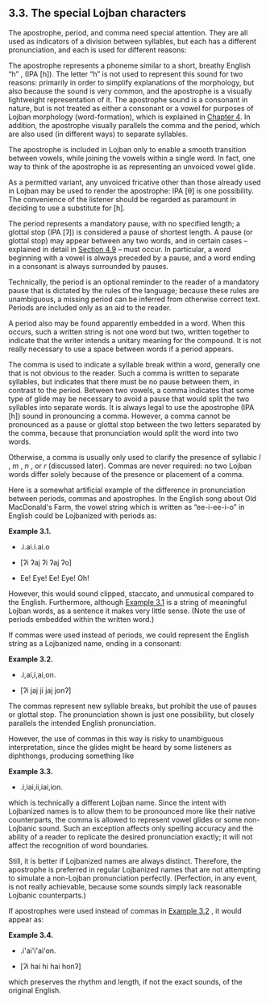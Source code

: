 <a id="section-lojban-characters"></a>3.3. <a id="c3s3"></a>The special Lojban characters
-----------------------------------------------------------------------------------------

<a id="id-1.4.5.2.1" class="indexterm"></a>The apostrophe, period, and comma need special attention. They are all used as indicators of a division between syllables, but each has a different pronunciation, and each is used for different reasons:

<a id="id-1.4.5.3.1" class="indexterm"></a><a id="id-1.4.5.3.2" class="indexterm"></a><a id="id-1.4.5.3.3" class="indexterm"></a>The apostrophe represents a phoneme similar to a short, breathy English “h” , (IPA \[h\]). The letter “h” is not used to represent this sound for two reasons: primarily in order to simplify explanations of the morphology, but also because the sound is very common, and the apostrophe is a visually lightweight representation of it. The apostrophe sound is a consonant in nature, but is not treated as either a consonant or a vowel for purposes of Lojban morphology (word-formation), which is explained in [Chapter 4](../chapter-morphology). In addition, the apostrophe visually parallels the comma and the period, which are also used (in different ways) to separate syllables.

<a id="id-1.4.5.4.1" class="indexterm"></a><a id="id-1.4.5.4.2" class="indexterm"></a>The apostrophe is included in Lojban only to enable a smooth transition between vowels, while joining the vowels within a single word. In fact, one way to think of the apostrophe is as representing an unvoiced vowel glide.

<a id="id-1.4.5.5.1" class="indexterm"></a>As a permitted variant, any unvoiced fricative other than those already used in Lojban may be used to render the apostrophe: IPA \[θ\] is one possibility. The convenience of the listener should be regarded as paramount in deciding to use a substitute for \[h\].

<a id="id-1.4.5.6.1" class="indexterm"></a><a id="id-1.4.5.6.2" class="indexterm"></a><a id="id-1.4.5.6.3" class="indexterm"></a>The period represents a mandatory pause, with no specified length; a glottal stop (IPA \[ʔ\]) is considered a pause of shortest length. A pause (or glottal stop) may appear between any two words, and in certain cases – explained in detail in [Section 4.9](../section-pauses) – must occur. In particular, a word beginning with a vowel is always preceded by a pause, and a word ending in a consonant is always surrounded by pauses.

<a id="id-1.4.5.7.1" class="indexterm"></a>Technically, the period is an optional reminder to the reader of a mandatory pause that is dictated by the rules of the language; because these rules are unambiguous, a missing period can be inferred from otherwise correct text. Periods are included only as an aid to the reader.

<a id="id-1.4.5.8.1" class="indexterm"></a>A period also may be found apparently embedded in a word. When this occurs, such a written string is not one word but two, written together to indicate that the writer intends a unitary meaning for the compound. It is not really necessary to use a space between words if a period appears.

<a id="id-1.4.5.9.1" class="indexterm"></a><a id="id-1.4.5.9.2" class="indexterm"></a><a id="id-1.4.5.9.3" class="indexterm"></a><a id="id-1.4.5.9.4" class="indexterm"></a>The comma is used to indicate a syllable break within a word, generally one that is not obvious to the reader. Such a comma is written to separate syllables, but indicates that there must be no pause between them, in contrast to the period. Between two vowels, a comma indicates that some type of glide may be necessary to avoid a pause that would split the two syllables into separate words. It is always legal to use the apostrophe (IPA \[h\]) sound in pronouncing a comma. However, a comma cannot be pronounced as a pause or glottal stop between the two letters separated by the comma, because that pronunciation would split the word into two words.

<a id="id-1.4.5.10.1" class="indexterm"></a><a id="id-1.4.5.10.2" class="indexterm"></a>Otherwise, a comma is usually only used to clarify the presence of syllabic _l_ , _m_ , _n_ , or _r_ (discussed later). Commas are never required: no two Lojban words differ solely because of the presence or placement of a comma.

<a id="id-1.4.5.11.1" class="indexterm"></a>Here is a somewhat artificial example of the difference in pronunciation between periods, commas and apostrophes. In the English song about Old MacDonald's Farm, the vowel string which is written as “ee-i-ee-i-o” in English could be Lojbanized with periods as:

<div class="pronunciation-example example">
<a id="example-random-id-k2B4"></a>

**Example 3.1. <a id="id-1.4.5.12.1.1" class="indexterm"></a><a id="c3e3d1"></a>** 

*   .i.ai.i.ai.o

*   \[ʔi ʔaj ʔi ʔaj ʔo\]

*   Ee! Eye! Ee! Eye! Oh!

</div>  

However, this would sound clipped, staccato, and unmusical compared to the English. Furthermore, although [Example 3.1](../section-lojban-characters#example-random-id-k2B4) is a string of meaningful Lojban words, as a sentence it makes very little sense. (Note the use of periods embedded within the written word.)

<a id="id-1.4.5.14.1" class="indexterm"></a>If commas were used instead of periods, we could represent the English string as a Lojbanized name, ending in a consonant:

<div class="pronunciation-example example">
<a id="example-random-id-k2b9"></a>

**Example 3.2. <a id="c3e3d2"></a>** 

*   .i,ai,i,ai,on.

*   \[ʔi jaj ji jaj jonʔ\]

</div>  

<a id="id-1.4.5.16.1" class="indexterm"></a>The commas represent new syllable breaks, but prohibit the use of pauses or glottal stop. The pronunciation shown is just one possibility, but closely parallels the intended English pronunciation.

However, the use of commas in this way is risky to unambiguous interpretation, since the glides might be heard by some listeners as diphthongs, producing something like

<div class="pronunciation-example example">
<a id="example-random-id-dQfn"></a>

**Example 3.3. <a id="c3e3d3"></a>** 

*   .i,iai,ii,iai,ion.

</div>  

which is technically a different Lojban name. Since the intent with Lojbanized names is to allow them to be pronounced more like their native counterparts, the comma is allowed to represent vowel glides or some non-Lojbanic sound. Such an exception affects only spelling accuracy and the ability of a reader to replicate the desired pronunciation exactly; it will not affect the recognition of word boundaries.

<a id="id-1.4.5.20.1" class="indexterm"></a>Still, it is better if Lojbanized names are always distinct. Therefore, the apostrophe is preferred in regular Lojbanized names that are not attempting to simulate a non-Lojban pronunciation perfectly. (Perfection, in any event, is not really achievable, because some sounds simply lack reasonable Lojbanic counterparts.)

If apostrophes were used instead of commas in [Example 3.2](../section-lojban-characters#example-random-id-k2b9) , it would appear as:

<div class="pronunciation-example example">
<a id="example-random-id-k2bc"></a>

**Example 3.4. <a id="c3e3d4"></a>** 

*   .i'ai'i'ai'on.

*   \[ʔi hai hi hai honʔ\]

</div>  

<a id="id-1.4.5.23.1" class="indexterm"></a>which preserves the rhythm and length, if not the exact sounds, of the original English.